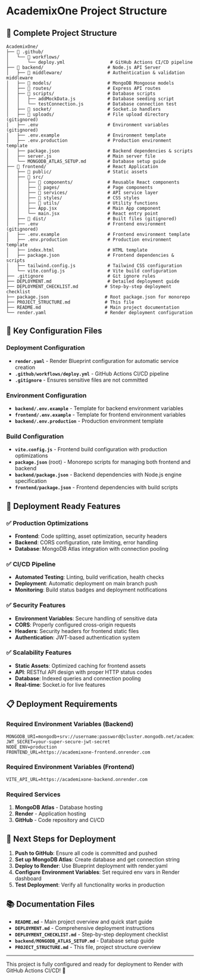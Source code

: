 # AcademixOne Project Structure

## 📁 Complete Project Structure

```
AcademixOne/
├── 📁 .github/
│   └── 📁 workflows/
│       └── deploy.yml                 # GitHub Actions CI/CD pipeline
├── 📁 backend/                        # Node.js API Server
│   ├── 📁 middleware/                 # Authentication & validation middleware
│   ├── 📁 models/                     # MongoDB Mongoose models
│   ├── 📁 routes/                     # Express API routes
│   ├── 📁 scripts/                    # Database scripts
│   │   ├── addMockData.js            # Database seeding script
│   │   └── testConnection.js         # Database connection test
│   ├── 📁 socket/                     # Socket.io handlers
│   ├── 📁 uploads/                    # File upload directory (gitignored)
│   ├── .env                          # Environment variables (gitignored)
│   ├── .env.example                  # Environment template
│   ├── .env.production               # Production environment template
│   ├── package.json                  # Backend dependencies & scripts
│   ├── server.js                     # Main server file
│   └── MONGODB_ATLAS_SETUP.md        # Database setup guide
├── 📁 frontend/                       # React Application
│   ├── 📁 public/                     # Static assets
│   ├── 📁 src/
│   │   ├── 📁 components/             # Reusable React components
│   │   ├── 📁 pages/                  # Page components
│   │   ├── 📁 services/               # API service layer
│   │   ├── 📁 styles/                 # CSS styles
│   │   ├── 📁 utils/                  # Utility functions
│   │   ├── App.jsx                   # Main App component
│   │   └── main.jsx                  # React entry point
│   ├── 📁 dist/                       # Built files (gitignored)
│   ├── .env                          # Frontend environment (gitignored)
│   ├── .env.example                  # Frontend environment template
│   ├── .env.production               # Production environment template
│   ├── index.html                    # HTML template
│   ├── package.json                  # Frontend dependencies & scripts
│   ├── tailwind.config.js            # Tailwind CSS configuration
│   └── vite.config.js                # Vite build configuration
├── .gitignore                        # Git ignore rules
├── DEPLOYMENT.md                     # Detailed deployment guide
├── DEPLOYMENT_CHECKLIST.md          # Step-by-step deployment checklist
├── package.json                     # Root package.json for monorepo
├── PROJECT_STRUCTURE.md             # This file
├── README.md                        # Main project documentation
└── render.yaml                      # Render deployment configuration
```

## 🔧 Key Configuration Files

### Deployment Configuration
- **`render.yaml`** - Render Blueprint configuration for automatic service creation
- **`.github/workflows/deploy.yml`** - GitHub Actions CI/CD pipeline
- **`.gitignore`** - Ensures sensitive files are not committed

### Environment Configuration
- **`backend/.env.example`** - Template for backend environment variables
- **`frontend/.env.example`** - Template for frontend environment variables
- **`backend/.env.production`** - Production environment template

### Build Configuration
- **`vite.config.js`** - Frontend build configuration with production optimizations
- **`package.json`** (root) - Monorepo scripts for managing both frontend and backend
- **`backend/package.json`** - Backend dependencies with Node.js engine specification
- **`frontend/package.json`** - Frontend dependencies with build scripts

## 🚀 Deployment Ready Features

### ✅ Production Optimizations
- **Frontend**: Code splitting, asset optimization, security headers
- **Backend**: CORS configuration, rate limiting, error handling
- **Database**: MongoDB Atlas integration with connection pooling

### ✅ CI/CD Pipeline
- **Automated Testing**: Linting, build verification, health checks
- **Deployment**: Automatic deployment on main branch push
- **Monitoring**: Build status badges and deployment notifications

### ✅ Security Features
- **Environment Variables**: Secure handling of sensitive data
- **CORS**: Properly configured cross-origin requests
- **Headers**: Security headers for frontend static files
- **Authentication**: JWT-based authentication system

### ✅ Scalability Features
- **Static Assets**: Optimized caching for frontend assets
- **API**: RESTful API design with proper HTTP status codes
- **Database**: Indexed queries and connection pooling
- **Real-time**: Socket.io for live features

## 📋 Deployment Requirements

### Required Environment Variables (Backend)
```env
MONGODB_URI=mongodb+srv://username:password@cluster.mongodb.net/academixone
JWT_SECRET=your-super-secure-jwt-secret
NODE_ENV=production
FRONTEND_URL=https://academixone-frontend.onrender.com
```

### Required Environment Variables (Frontend)
```env
VITE_API_URL=https://academixone-backend.onrender.com
```

### Required Services
1. **MongoDB Atlas** - Database hosting
2. **Render** - Application hosting
3. **GitHub** - Code repository and CI/CD

## 🎯 Next Steps for Deployment

1. **Push to GitHub**: Ensure all code is committed and pushed
2. **Set up MongoDB Atlas**: Create database and get connection string
3. **Deploy to Render**: Use Blueprint deployment with render.yaml
4. **Configure Environment Variables**: Set required env vars in Render dashboard
5. **Test Deployment**: Verify all functionality works in production

## 📚 Documentation Files

- **`README.md`** - Main project overview and quick start guide
- **`DEPLOYMENT.md`** - Comprehensive deployment instructions
- **`DEPLOYMENT_CHECKLIST.md`** - Step-by-step deployment checklist
- **`backend/MONGODB_ATLAS_SETUP.md`** - Database setup guide
- **`PROJECT_STRUCTURE.md`** - This file, project structure overview

---

This project is fully configured and ready for deployment to Render with GitHub Actions CI/CD! 🚀